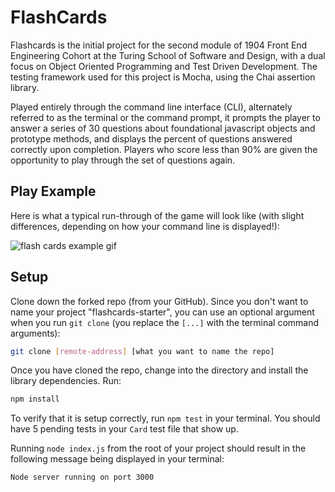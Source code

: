 # FlashCards

Flashcards is the initial project for the second module of 1904 Front End Engineering Cohort at the Turing School of Software and Design, with a dual focus on Object Oriented Programming and Test Driven Development. The testing framework used for this project is Mocha, using the Chai assertion library. 

Played entirely through the command line interface (CLI), alternately referred to as the terminal or the command prompt, it prompts the player to answer a series of 30 questions about foundational javascript objects and prototype methods, and displays the percent of questions answered correctly upon completion. Players who score less than 90% are given the opportunity to play through the set of questions again. 

## Play Example

Here is what a typical run-through of the game will look like (with slight differences, depending on how your command line is displayed!): 

![flash cards example gif](https://media.giphy.com/media/1zkb1q58eTiTH6D7wc/giphy.gif)

## Setup

Clone down the forked repo (from your GitHub). Since you don't want to name your project "flashcards-starter", you can use an optional argument when you run `git clone` (you replace the `[...]` with the terminal command arguments):

```bash
git clone [remote-address] [what you want to name the repo]
```

Once you have cloned the repo, change into the directory and install the library dependencies. Run:

```bash
npm install
```

To verify that it is setup correctly, run `npm test` in your terminal. You should have 5 pending tests in your `Card` test file that show up.

Running `node index.js` from the root of your project should result in the following message being displayed in your terminal: 

```bash
Node server running on port 3000
```
